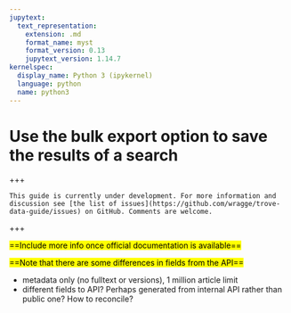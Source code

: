 ```yaml
---
jupytext:
  text_representation:
    extension: .md
    format_name: myst
    format_version: 0.13
    jupytext_version: 1.14.7
kernelspec:
  display_name: Python 3 (ipykernel)
  language: python
  name: python3
---
```


# Use the bulk export option to save the results of a search

+++

```{attention}
This guide is currently under development. For more information and discussion see [the list of issues](https://github.com/wragge/trove-data-guide/issues) on GitHub. Comments are welcome.
```

+++

<mark>==Include more info once official documentation is available==</mark>

<mark>==Note that there are some differences in fields from the API==</mark>

- metadata only (no fulltext or versions), 1 million article limit
- different fields to API? Perhaps generated from internal API rather than public one? How to reconcile?

```{code-cell} ipython3

```
